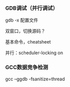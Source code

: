 ### GDB调试（并行调试）

gdb -x 配置文件

双窗口，切换源码？

基本命令，cheatsheet

并行：scheduler-locking on

### GCC数据竞争检测

gcc –ggdb -fsanitize=thread 
